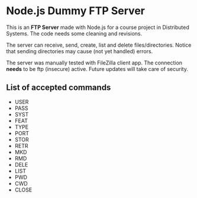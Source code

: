 # Node.js Dummy FTP Server

This is an **FTP Server** made with Node.js for a course project in Distributed Systems.
The code needs some cleaning and revisions.

The server can receive, send, create, list and delete files/directories.
Notice that sending directories may cause (not yet handled) errors.

The server was manually tested with FileZilla client app.
The connection **needs** to be ftp (insecure) active. Future updates will take care of security.


## List of accepted commands

* USER
* PASS
* SYST
* FEAT
* TYPE
* PORT
* STOR
* RETR
* MKD
* RMD
* DELE
* LIST
* PWD
* CWD
* CLOSE
